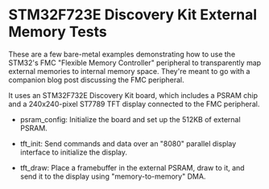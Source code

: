 # STM32F723E Discovery Kit External Memory Tests

These are a few bare-metal examples demonstrating how to use the STM32's FMC "Flexible Memory Controller" peripheral to transparently map external memories to internal memory space. They're meant to go with a companion blog post discussing the FMC peripheral.

It uses an STM32F732E Discovery Kit board, which includes a PSRAM chip and a 240x240-pixel ST7789 TFT display connected to the FMC peripheral.

* psram\_config: Initialize the board and set up the 512KB of external PSRAM.

* tft\_init: Send commands and data over an "8080" parallel display interface to initialize the display.

* tft\_draw: Place a framebuffer in the external PSRAM, draw to it, and send it to the display using "memory-to-memory" DMA.
